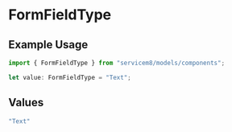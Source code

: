 # FormFieldType

## Example Usage

```typescript
import { FormFieldType } from "servicem8/models/components";

let value: FormFieldType = "Text";
```

## Values

```typescript
"Text"
```